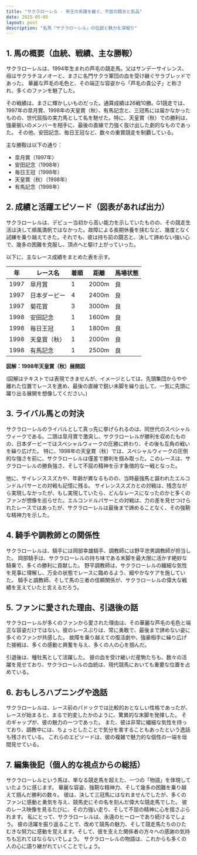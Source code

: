 ```yaml
---
title: "サクラローレル - 帝王の系譜を継ぐ、不屈の闘志と気品"
date: 2025-05-05
layout: post
description: "名馬『サクラローレル』の伝説と魅力を深堀り"
---
```


## 1. 馬の概要（血統、戦績、主な勝鞍）

サクラローレルは、1994年生まれの芦毛の競走馬。父はサンデーサイレンス、母はサクラチヨノオーと、まさに名門サクラ軍団の血を受け継ぐサラブレッドであった。  華麗な芦毛の毛色と、その端正な容姿から「芦毛の貴公子」と称され、多くのファンを魅了した。

その戦績は、まさに輝かしいものだった。通算成績は26戦10勝。G1競走では、1997年の皐月賞、1998年の天皇賞（秋）、有馬記念と、三冠馬には届かなかったものの、世代屈指の実力馬として名を馳せた。特に、天皇賞（秋）での勝利は、強豪揃いのメンバーを相手に、最後の直線で力強く抜け出した劇的なものであった。  その他、安田記念、毎日王冠など、数々の重賞競走を制覇している。

主な勝鞍は以下の通り：

* 皐月賞（1997年）
* 安田記念（1998年）
* 毎日王冠（1998年）
* 天皇賞（秋）（1998年）
* 有馬記念（1998年）


## 2. 成績と活躍エピソード（図表があれば出力）

サクラローレルは、デビュー当初から高い能力を示していたものの、その競走生活は決して順風満帆ではなかった。故障による長期休養を挟むなど、幾度となく試練を乗り越えてきた。それでも、彼は持ち前の闘志と、決して諦めない強い心で、幾多の困難を克服し、頂点へと駆け上がっていった。

以下に、主なレース成績をまとめた表を示す。

| 年 | レース名          | 着順 | 距離 | 馬場状態 |
|---|-----------------|-----|------|---------|
| 1997 | 皐月賞          | 1   | 2000m| 良       |
| 1997 | 日本ダービー      | 4   | 2400m| 良       |
| 1997 | 菊花賞          | 3   | 3000m| 良       |
| 1998 | 安田記念          | 1   | 1600m| 良       |
| 1998 | 毎日王冠          | 1   | 1800m| 良       |
| 1998 | 天皇賞（秋）      | 1   | 2000m| 良       |
| 1998 | 有馬記念          | 1   | 2500m| 良       |


**図解：1998年天皇賞（秋）展開図**

(図解はテキストでは表現できませんが、イメージとしては、先頭集団からやや離れた位置でレースを進め、最後の直線で鋭い末脚を繰り出して、一気に先頭に躍り出る展開を想像してください。)


## 3. ライバル馬との対決

サクラローレルのライバルとして真っ先に挙げられるのは、同世代のスペシャルウィークである。二頭は皐月賞で激突し、サクラローレルが勝利を収めたものの、日本ダービーではスペシャルウィークの圧勝に終わり、その後も互角の戦いを繰り広げた。  特に、1998年の天皇賞（秋）では、スペシャルウィークの圧倒的な強さを前に、サクラローレルは僅差で勝利を掴み取った。このレースは、サクラローレルの勝負強さ、そして不屈の精神を示す象徴的な一戦となった。

他に、サイレンススズカや、年齢が異なるものの、当時最強馬と謳われたエルコンドルパサーとの対戦も記憶に残る。  サイレンススズカとの対戦は、残念ながら実現しなかったが、もし実現していたら、どんなレースになったのかと多くのファンが想像を巡らせた。エルコンドルパサーとの対戦は、力の差を見せつけられたレースではあったが、サクラローレルは最後まで諦めることなく、その強靭な精神力を示した。


## 4. 騎手や調教師との関係性

サクラローレルは、騎手には岡部幸雄騎手、調教師には野平忠男調教師が担当した。  岡部騎手は、サクラローレルの持ち味である末脚を最大限に活かす絶妙な騎乗で、多くの勝利に貢献した。  野平調教師は、サクラローレルの繊細な気性を見事に理解し、万全の状態でレースに臨めるよう、細やかなケアを施していた。  騎手と調教師、そして馬の三者の信頼関係が、サクラローレルの偉大な戦績を支えていたと言えるだろう。


## 5. ファンに愛された理由、引退後の話

サクラローレルが多くのファンから愛された理由は、その華麗な芦毛の毛色と端正な容姿だけではない。彼のレースぶりは、常に勇敢で、最後まで諦めない姿に多くのファンが共感した。  故障を乗り越えての復活劇や、強豪相手に繰り広げた接戦は、多くの感動と興奮を与え、多くの人の心を掴んだ。

引退後は、種牡馬として活躍した。  彼の血を受け継いだ産駒たちも、数々の活躍を見せており、サクラローレルの血統は、現代競馬においても重要な位置を占めている。


## 6. おもしろハプニングや逸話

サクラローレルは、レース前のパドックでは比較的おとなしい性格であったが、レースが始まると、まるで豹変したかのように、驚異的な末脚を発揮した。  そのギャップが、彼の魅力の一つであった。  また、彼は非常に繊細な気性を持っており、調教中には、ちょっとしたことで気分を害することもあったという逸話も残されている。  これらのエピソードは、彼の複雑で魅力的な個性の一端を垣間見せている。


## 7. 編集後記（個人的な視点からの総括）

サクラローレルという馬は、単なる競走馬を超えた、一つの「物語」を体現していたように感じます。  華麗な容姿、強靭な精神力、そして幾多の困難を乗り越えて掴んだ勝利の数々。  彼は、決して三冠馬にはなれませんでしたが、多くのファンに感動と勇気を与え、競馬史にその名を刻んだ偉大な競走馬でした。  彼のレース映像を見るたびに、その力強い走り、そして不屈の精神に心を揺さぶられます。  私にとって、サクラローレルは、永遠のヒーローであり続けるでしょう。  彼の活躍を振り返ることで、改めて競馬の魅力、そして競走馬たちのひたむきな努力に感動を覚えます。そして、彼を支えた関係者の方々への感謝の気持ちも忘れてはならないでしょう。  サクラローレルの物語は、これからも多くの人の心に語り継がれていくことでしょう。
